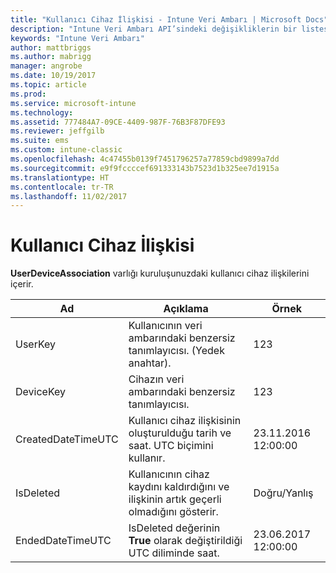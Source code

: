 ```yaml
---
title: "Kullanıcı Cihaz İlişkisi - Intune Veri Ambarı | Microsoft Docs"
description: "Intune Veri Ambarı API’sindeki değişikliklerin bir listesi."
keywords: "Intune Veri Ambarı"
author: mattbriggs
ms.author: mabrigg
manager: angrobe
ms.date: 10/19/2017
ms.topic: article
ms.prod: 
ms.service: microsoft-intune
ms.technology: 
ms.assetid: 777484A7-09CE-4409-987F-76B3F87DFE93
ms.reviewer: jeffgilb
ms.suite: ems
ms.custom: intune-classic
ms.openlocfilehash: 4c47455b0139f7451796257a77859cbd9899a7dd
ms.sourcegitcommit: e9f9fccccef691333143b7523d1b325ee7d1915a
ms.translationtype: HT
ms.contentlocale: tr-TR
ms.lasthandoff: 11/02/2017
---
```

# <a name="user-device-association"></a>Kullanıcı Cihaz İlişkisi

**UserDeviceAssociation** varlığı kuruluşunuzdaki kullanıcı cihaz ilişkilerini içerir.

| Ad               | Açıklama                                                                                      | Örnek                |
|--------------------|--------------------------------------------------------------------------------------------------|------------------------|
| UserKey            | Kullanıcının veri ambarındaki benzersiz tanımlayıcısı. (Yedek anahtar).                              | 123                    |
| DeviceKey          | Cihazın veri ambarındaki benzersiz tanımlayıcısı.                                            | 123                    |
| CreatedDateTimeUTC | Kullanıcı cihaz ilişkisinin oluşturulduğu tarih ve saat. UTC biçimini kullanır.                                | 23.11.2016 12:00:00 |
| IsDeleted          | Kullanıcının cihaz kaydını kaldırdığını ve ilişkinin artık geçerli olmadığını gösterir. | Doğru/Yanlış             |
| EndedDateTimeUTC   | IsDeleted değerinin **True** olarak değiştirildiği UTC diliminde saat.                                              | 23.06.2017 12:00:00 |

